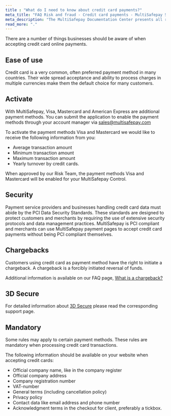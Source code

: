 ```yaml
---
title : "What do I need to know about credit card payments?"
meta_title: "FAQ Risk and fraud - Credit card payments - MultiSafepay Support"
meta_description: "The MultiSafepay Documentation Center presents all relevant information about our Plugins and API. You can also find support pages for Payment Methods, Tools and General Questions as well as the contact details of our Support and Integration Teams."
read_more: "."
---
```

There are a number of things businesses should be aware of when accepting credit card online payments.

## Ease of use
Credit card is a very common, often preferred payment method in many countries. Their wide spread acceptance and ability to process charges in multiple currencies make them the default choice for many customers.

## Activate 
With MultiSafepay, Visa, Mastercard and American Express are additional payment methods. You can submit the application to enable the payment methods through your account manager via <sales@multisafepay.com>

To activate the payment methods Visa and Mastercard we would like to receive the following information from you:

* Average transaction amount
* Minimum transaction amount
* Maximum transaction amount
* Yearly turnover by credit cards.

When approved by our Risk Team, the payment methods Visa and Mastercard will be enabled for your MultiSafepay Control.

## Security
Payment service providers and businesses handling credit card data must abide by the PCI Data Security Standards. These standards are designed to protect customers and merchants by requiring the use of extensive security protocols and data management practices. MultiSafepay is PCI compliant and merchants can use MultiSafepay payment pages to accept credit card payments without being PCI compliant themselves.

## Chargebacks
Customers using credit card as payment method have the right to initiate a chargeback. A chargeback is a forcibly initiated reversal of funds.

Additional information is available on our FAQ page, [What is a chargeback?](/faq/chargebacks/what-is-a-chargeback)

## 3D Secure
For detailed information about [3D Secure](/faq/general/what-is-3d-secure) please read the corresponding support page.

## Mandatory 
Some rules may apply to certain payment methods. These rules are mandatory when processing credit card transactions.

The following information should be available on your website when accepting credit cards:

* Official company name, like in the company register
* Official company address
* Company registration number 
* VAT-number 
* General terms (including cancellation policy)
* Privacy policy 
* Contact data like email address and phone number 
* Acknowledgment terms in the checkout for client, preferably a tickbox.



